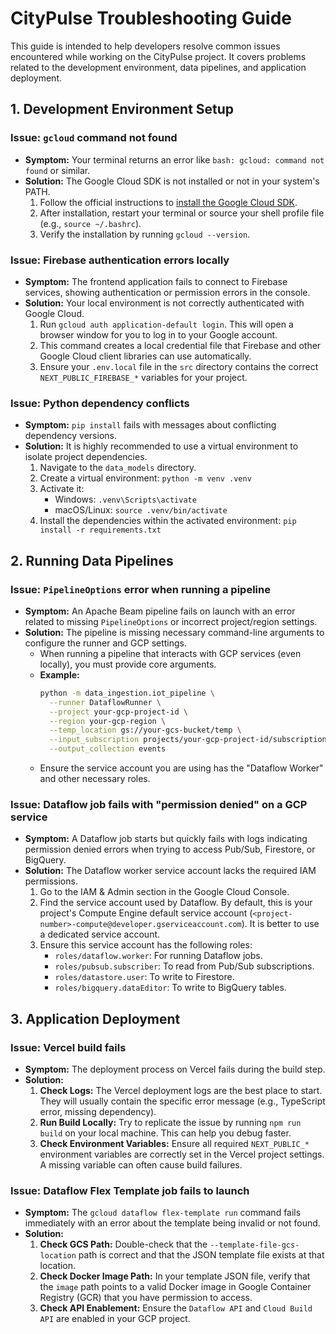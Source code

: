 # CityPulse Troubleshooting Guide

This guide is intended to help developers resolve common issues encountered while working on the CityPulse project. It covers problems related to the development environment, data pipelines, and application deployment.

## 1. Development Environment Setup

### Issue: `gcloud` command not found

-   **Symptom:** Your terminal returns an error like `bash: gcloud: command not found` or similar.
-   **Solution:** The Google Cloud SDK is not installed or not in your system's PATH.
    1.  Follow the official instructions to [install the Google Cloud SDK](https://cloud.google.com/sdk/docs/install).
    2.  After installation, restart your terminal or source your shell profile file (e.g., `source ~/.bashrc`).
    3.  Verify the installation by running `gcloud --version`.

### Issue: Firebase authentication errors locally

-   **Symptom:** The frontend application fails to connect to Firebase services, showing authentication or permission errors in the console.
-   **Solution:** Your local environment is not correctly authenticated with Google Cloud.
    1.  Run `gcloud auth application-default login`. This will open a browser window for you to log in to your Google account.
    2.  This command creates a local credential file that Firebase and other Google Cloud client libraries can use automatically.
    3.  Ensure your `.env.local` file in the `src` directory contains the correct `NEXT_PUBLIC_FIREBASE_*` variables for your project.

### Issue: Python dependency conflicts

-   **Symptom:** `pip install` fails with messages about conflicting dependency versions.
-   **Solution:** It is highly recommended to use a virtual environment to isolate project dependencies.
    1.  Navigate to the `data_models` directory.
    2.  Create a virtual environment: `python -m venv .venv`
    3.  Activate it:
        -   Windows: `.venv\Scripts\activate`
        -   macOS/Linux: `source .venv/bin/activate`
    4.  Install the dependencies within the activated environment: `pip install -r requirements.txt`

## 2. Running Data Pipelines

### Issue: `PipelineOptions` error when running a pipeline

-   **Symptom:** An Apache Beam pipeline fails on launch with an error related to missing `PipelineOptions` or incorrect project/region settings.
-   **Solution:** The pipeline is missing necessary command-line arguments to configure the runner and GCP settings.
    -   When running a pipeline that interacts with GCP services (even locally), you must provide core arguments.
    -   **Example:**
        ```bash
        python -m data_ingestion.iot_pipeline \
          --runner DataflowRunner \
          --project your-gcp-project-id \
          --region your-gcp-region \
          --temp_location gs://your-gcs-bucket/temp \
          --input_subscription projects/your-gcp-project-id/subscriptions/your-iot-subscription \
          --output_collection events
        ```
    -   Ensure the service account you are using has the "Dataflow Worker" and other necessary roles.

### Issue: Dataflow job fails with "permission denied" on a GCP service

-   **Symptom:** A Dataflow job starts but quickly fails with logs indicating permission denied errors when trying to access Pub/Sub, Firestore, or BigQuery.
-   **Solution:** The Dataflow worker service account lacks the required IAM permissions.
    1.  Go to the IAM & Admin section in the Google Cloud Console.
    2.  Find the service account used by Dataflow. By default, this is your project's Compute Engine default service account (`<project-number>-compute@developer.gserviceaccount.com`). It is better to use a dedicated service account.
    3.  Ensure this service account has the following roles:
        -   `roles/dataflow.worker`: For running Dataflow jobs.
        -   `roles/pubsub.subscriber`: To read from Pub/Sub subscriptions.
        -   `roles/datastore.user`: To write to Firestore.
        -   `roles/bigquery.dataEditor`: To write to BigQuery tables.

## 3. Application Deployment

### Issue: Vercel build fails

-   **Symptom:** The deployment process on Vercel fails during the build step.
-   **Solution:**
    1.  **Check Logs:** The Vercel deployment logs are the best place to start. They will usually contain the specific error message (e.g., TypeScript error, missing dependency).
    2.  **Run Build Locally:** Try to replicate the issue by running `npm run build` on your local machine. This can help you debug faster.
    3.  **Check Environment Variables:** Ensure all required `NEXT_PUBLIC_*` environment variables are correctly set in the Vercel project settings. A missing variable can often cause build failures.

### Issue: Dataflow Flex Template job fails to launch

-   **Symptom:** The `gcloud dataflow flex-template run` command fails immediately with an error about the template being invalid or not found.
-   **Solution:**
    1.  **Check GCS Path:** Double-check that the `--template-file-gcs-location` path is correct and that the JSON template file exists at that location.
    2.  **Check Docker Image Path:** In your template JSON file, verify that the `image` path points to a valid Docker image in Google Container Registry (GCR) that you have permission to access.
    3.  **Check API Enablement:** Ensure the `Dataflow API` and `Cloud Build API` are enabled in your GCP project.
